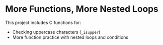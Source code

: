 # More Functions, More Nested Loops

This project includes C functions for:
- Checking uppercase characters (`_isupper`)
- More function practice with nested loops and conditions

